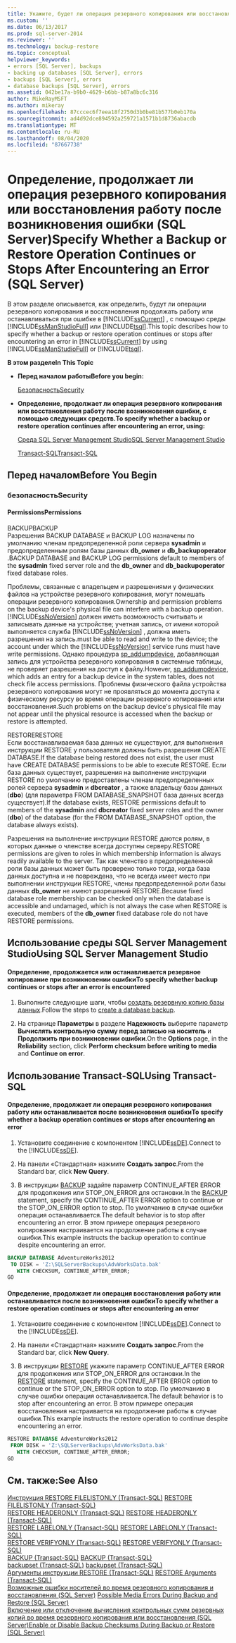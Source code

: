 ```yaml
---
title: Укажите, будет ли операция резервного копирования или восстановления продолжаться или остановлена после возникновения ошибки (SQL Server) | Документация Майкрософт
ms.custom: ''
ms.date: 06/13/2017
ms.prod: sql-server-2014
ms.reviewer: ''
ms.technology: backup-restore
ms.topic: conceptual
helpviewer_keywords:
- errors [SQL Server], backups
- backing up databases [SQL Server], errors
- backups [SQL Server], errors
- database backups [SQL Server], errors
ms.assetid: 042be17a-b9b0-4629-b6bb-b87a8bc6c316
author: MikeRayMSFT
ms.author: mikeray
ms.openlocfilehash: 87cccec6f7eea18f2750d3b0be81b577b0eb170a
ms.sourcegitcommit: ad4d92dce894592a259721a1571b1d8736abacdb
ms.translationtype: MT
ms.contentlocale: ru-RU
ms.lasthandoff: 08/04/2020
ms.locfileid: "87667738"
---
```

# <a name="specify-whether-a-backup-or-restore-operation-continues-or-stops-after-encountering-an-error-sql-server"></a><span data-ttu-id="9b12e-102">Определение, продолжает ли операция резервного копирования или восстановления работу после возникновения ошибки (SQL Server)</span><span class="sxs-lookup"><span data-stu-id="9b12e-102">Specify Whether a Backup or Restore Operation Continues or Stops After Encountering an Error (SQL Server)</span></span>
  <span data-ttu-id="9b12e-103">В этом разделе описывается, как определить, будут ли операции резервного копирования и восстановления продолжать работу или останавливаться при ошибке в [!INCLUDE[ssCurrent](../../includes/sscurrent-md.md)] , с помощью среды [!INCLUDE[ssManStudioFull](../../includes/ssmanstudiofull-md.md)] или [!INCLUDE[tsql](../../includes/tsql-md.md)].</span><span class="sxs-lookup"><span data-stu-id="9b12e-103">This topic describes how to specify whether a backup or restore operation continues or stops after encountering an error in [!INCLUDE[ssCurrent](../../includes/sscurrent-md.md)] by using [!INCLUDE[ssManStudioFull](../../includes/ssmanstudiofull-md.md)] or [!INCLUDE[tsql](../../includes/tsql-md.md)].</span></span>  
  
 <span data-ttu-id="9b12e-104">**В этом разделе**</span><span class="sxs-lookup"><span data-stu-id="9b12e-104">**In This Topic**</span></span>  
  
-   <span data-ttu-id="9b12e-105">**Перед началом работы**</span><span class="sxs-lookup"><span data-stu-id="9b12e-105">**Before you begin:**</span></span>  
  
     [<span data-ttu-id="9b12e-106">Безопасность</span><span class="sxs-lookup"><span data-stu-id="9b12e-106">Security</span></span>](#Security)  
  
-   <span data-ttu-id="9b12e-107">**Определение, продолжает ли операция резервного копирования или восстановления работу после возникновения ошибки, с помощью следующих средств.**</span><span class="sxs-lookup"><span data-stu-id="9b12e-107">**To specify whether a backup or restore operation continues after encountering an error, using:**</span></span>  
  
     [<span data-ttu-id="9b12e-108">Среда SQL Server Management Studio</span><span class="sxs-lookup"><span data-stu-id="9b12e-108">SQL Server Management Studio</span></span>](#SSMSProcedure)  
  
     [<span data-ttu-id="9b12e-109">Transact-SQL</span><span class="sxs-lookup"><span data-stu-id="9b12e-109">Transact-SQL</span></span>](#TsqlProcedure)  
  
##  <a name="before-you-begin"></a><a name="BeforeYouBegin"></a> <span data-ttu-id="9b12e-110">Перед началом</span><span class="sxs-lookup"><span data-stu-id="9b12e-110">Before You Begin</span></span>  
  
###  <a name="security"></a><a name="Security"></a> <span data-ttu-id="9b12e-111">безопасность</span><span class="sxs-lookup"><span data-stu-id="9b12e-111">Security</span></span>  
  
####  <a name="permissions"></a><a name="Permissions"></a> <span data-ttu-id="9b12e-112">Permissions</span><span class="sxs-lookup"><span data-stu-id="9b12e-112">Permissions</span></span>  
 <span data-ttu-id="9b12e-113">BACKUP</span><span class="sxs-lookup"><span data-stu-id="9b12e-113">BACKUP</span></span>  
 <span data-ttu-id="9b12e-114">Разрешения BACKUP DATABASE и BACKUP LOG назначены по умолчанию членам предопределенной роли сервера **sysadmin** и предопределенным ролям базы данных **db_owner** и **db_backupoperator** .</span><span class="sxs-lookup"><span data-stu-id="9b12e-114">BACKUP DATABASE and BACKUP LOG permissions default to members of the **sysadmin** fixed server role and the **db_owner** and **db_backupoperator** fixed database roles.</span></span>  
  
 <span data-ttu-id="9b12e-115">Проблемы, связанные с владельцем и разрешениями у физических файлов на устройстве резервного копирования, могут помешать операции резервного копирования.</span><span class="sxs-lookup"><span data-stu-id="9b12e-115">Ownership and permission problems on the backup device's physical file can interfere with a backup operation.</span></span> [!INCLUDE[ssNoVersion](../../includes/ssnoversion-md.md)] <span data-ttu-id="9b12e-116">должен иметь возможность считывать и записывать данные на устройстве; учетная запись, от имени которой выполняется служба [!INCLUDE[ssNoVersion](../../includes/ssnoversion-md.md)] , должна иметь разрешения на запись.</span><span class="sxs-lookup"><span data-stu-id="9b12e-116">must be able to read and write to the device; the account under which the [!INCLUDE[ssNoVersion](../../includes/ssnoversion-md.md)] service runs must have write permissions.</span></span> <span data-ttu-id="9b12e-117">Однако процедура [sp_addumpdevice](/sql/relational-databases/system-stored-procedures/sp-addumpdevice-transact-sql), добавляющая запись для устройства резервного копирования в системные таблицы, не проверяет разрешения на доступ к файлу.</span><span class="sxs-lookup"><span data-stu-id="9b12e-117">However, [sp_addumpdevice](/sql/relational-databases/system-stored-procedures/sp-addumpdevice-transact-sql), which adds an entry for a backup device in the system tables, does not check file access permissions.</span></span> <span data-ttu-id="9b12e-118">Проблемы физического файла устройства резервного копирования могут не проявляться до момента доступа к физическому ресурсу во время операции резервного копирования или восстановления.</span><span class="sxs-lookup"><span data-stu-id="9b12e-118">Such problems on the backup device's physical file may not appear until the physical resource is accessed when the backup or restore is attempted.</span></span>  
  
 <span data-ttu-id="9b12e-119">RESTORE</span><span class="sxs-lookup"><span data-stu-id="9b12e-119">RESTORE</span></span>  
 <span data-ttu-id="9b12e-120">Если восстанавливаемая база данных не существуют, для выполнения инструкции RESTORE у пользователя должны быть разрешения CREATE DATABASE.</span><span class="sxs-lookup"><span data-stu-id="9b12e-120">If the database being restored does not exist, the user must have CREATE DATABASE permissions to be able to execute RESTORE.</span></span> <span data-ttu-id="9b12e-121">Если база данных существует, разрешения на выполнение инструкции RESTORE по умолчанию предоставлены членам предопределенных ролей сервера **sysadmin** и **dbcreator** , а также владельцу базы данных (**dbo**) (для параметра FROM DATABASE_SNAPSHOT база данных всегда существует).</span><span class="sxs-lookup"><span data-stu-id="9b12e-121">If the database exists, RESTORE permissions default to members of the **sysadmin** and **dbcreator** fixed server roles and the owner (**dbo**) of the database (for the FROM DATABASE_SNAPSHOT option, the database always exists).</span></span>  
  
 <span data-ttu-id="9b12e-122">Разрешения на выполнение инструкции RESTORE даются ролям, в которых данные о членстве всегда доступны серверу.</span><span class="sxs-lookup"><span data-stu-id="9b12e-122">RESTORE permissions are given to roles in which membership information is always readily available to the server.</span></span> <span data-ttu-id="9b12e-123">Так как членство в предопределенной роли базы данных может быть проверено только тогда, когда база данных доступна и не повреждена, что не всегда имеет место при выполнении инструкции RESTORE, члены предопределенной роли базы данных **db_owner** не имеют разрешений RESTORE.</span><span class="sxs-lookup"><span data-stu-id="9b12e-123">Because fixed database role membership can be checked only when the database is accessible and undamaged, which is not always the case when RESTORE is executed, members of the **db_owner** fixed database role do not have RESTORE permissions.</span></span>  
  
##  <a name="using-sql-server-management-studio"></a><a name="SSMSProcedure"></a> <span data-ttu-id="9b12e-124">Использование среды SQL Server Management Studio</span><span class="sxs-lookup"><span data-stu-id="9b12e-124">Using SQL Server Management Studio</span></span>  
  
#### <a name="to-specify-whether-backup-continues-or-stops-after-an-error-is-encountered"></a><span data-ttu-id="9b12e-125">Определение, продолжается или останавливается резервное копирование при возникновении ошибки</span><span class="sxs-lookup"><span data-stu-id="9b12e-125">To specify whether backup continues or stops after an error is encountered</span></span>  
  
1.  <span data-ttu-id="9b12e-126">Выполните следующие шаги, чтобы [создать резервную копию базы данных](create-a-full-database-backup-sql-server.md).</span><span class="sxs-lookup"><span data-stu-id="9b12e-126">Follow the steps to [create a database backup](create-a-full-database-backup-sql-server.md).</span></span>  
  
2.  <span data-ttu-id="9b12e-127">На странице **Параметры** в разделе **Надежность** выберите параметр **Вычислять контрольную сумму перед записью на носитель** и **Продолжить при возникновении ошибки**.</span><span class="sxs-lookup"><span data-stu-id="9b12e-127">On the **Options** page, in the **Reliability** section, click **Perform checksum before writing to media** and **Continue on error**.</span></span>  
  
##  <a name="using-transact-sql"></a><a name="TsqlProcedure"></a> <span data-ttu-id="9b12e-128">Использование Transact-SQL</span><span class="sxs-lookup"><span data-stu-id="9b12e-128">Using Transact-SQL</span></span>  
  
#### <a name="to-specify-whether-a-backup-operation-continues-or-stops-after-encountering-an-error"></a><span data-ttu-id="9b12e-129">Определение, продолжает ли операция резервного копирования работу или останавливается после возникновения ошибки</span><span class="sxs-lookup"><span data-stu-id="9b12e-129">To specify whether a backup operation continues or stops after encountering an error</span></span>  
  
1.  <span data-ttu-id="9b12e-130">Установите соединение с компонентом [!INCLUDE[ssDE](../../../includes/ssde-md.md)].</span><span class="sxs-lookup"><span data-stu-id="9b12e-130">Connect to the [!INCLUDE[ssDE](../../../includes/ssde-md.md)].</span></span>  
  
2.  <span data-ttu-id="9b12e-131">На панели «Стандартная» нажмите **Создать запрос**.</span><span class="sxs-lookup"><span data-stu-id="9b12e-131">From the Standard bar, click **New Query**.</span></span>  
  
3.  <span data-ttu-id="9b12e-132">В инструкции [BACKUP](/sql/t-sql/statements/backup-transact-sql) задайте параметр CONTINUE_AFTER ERROR для продолжения или STOP_ON_ERROR для остановки.</span><span class="sxs-lookup"><span data-stu-id="9b12e-132">In the [BACKUP](/sql/t-sql/statements/backup-transact-sql) statement, specify the CONTINUE_AFTER ERROR option to continue or the STOP_ON_ERROR option to stop.</span></span> <span data-ttu-id="9b12e-133">По умолчанию в случае ошибки операция останавливается.</span><span class="sxs-lookup"><span data-stu-id="9b12e-133">The default behavior is to stop after encountering an error.</span></span> <span data-ttu-id="9b12e-134">В этом примере операция резервного копирования настраивается на продолжение работы в случае ошибки.</span><span class="sxs-lookup"><span data-stu-id="9b12e-134">This example instructs the backup operation to continue despite encountering an error.</span></span>  
  
```sql  
BACKUP DATABASE AdventureWorks2012   
 TO DISK = 'Z:\SQLServerBackups\AdvWorksData.bak'  
   WITH CHECKSUM, CONTINUE_AFTER_ERROR;  
GO  
```  
  
#### <a name="to-specify-whether-a-restore-operation-continues-or-stops-after-encountering-an-error"></a><span data-ttu-id="9b12e-135">Определение, продолжает ли операция восстановления работу или останавливается после возникновения ошибки</span><span class="sxs-lookup"><span data-stu-id="9b12e-135">To specify whether a restore operation continues or stops after encountering an error</span></span>  
  
1.  <span data-ttu-id="9b12e-136">Установите соединение с компонентом [!INCLUDE[ssDE](../../../includes/ssde-md.md)].</span><span class="sxs-lookup"><span data-stu-id="9b12e-136">Connect to the [!INCLUDE[ssDE](../../../includes/ssde-md.md)].</span></span>  
  
2.  <span data-ttu-id="9b12e-137">На панели «Стандартная» нажмите **Создать запрос**.</span><span class="sxs-lookup"><span data-stu-id="9b12e-137">From the Standard bar, click **New Query**.</span></span>  
  
3.  <span data-ttu-id="9b12e-138">В инструкции [RESTORE](/sql/t-sql/statements/restore-statements-transact-sql) укажите параметр CONTINUE_AFTER ERROR для продолжения или STOP_ON_ERROR для остановки.</span><span class="sxs-lookup"><span data-stu-id="9b12e-138">In the [RESTORE](/sql/t-sql/statements/restore-statements-transact-sql) statement, specify the CONTINUE_AFTER ERROR option to continue or the STOP_ON_ERROR option to stop.</span></span> <span data-ttu-id="9b12e-139">По умолчанию в случае ошибки операция останавливается.</span><span class="sxs-lookup"><span data-stu-id="9b12e-139">The default behavior is to stop after encountering an error.</span></span> <span data-ttu-id="9b12e-140">В этом примере операция восстановления настраивается на продолжение работы в случае ошибки.</span><span class="sxs-lookup"><span data-stu-id="9b12e-140">This example instructs the restore operation to continue despite encountering an error.</span></span>  
  
```sql  
RESTORE DATABASE AdventureWorks2012   
 FROM DISK = 'Z:\SQLServerBackups\AdvWorksData.bak'   
   WITH CHECKSUM, CONTINUE_AFTER_ERROR;  
GO  
```  
  
## <a name="see-also"></a><span data-ttu-id="9b12e-141">См. также:</span><span class="sxs-lookup"><span data-stu-id="9b12e-141">See Also</span></span>  
 <span data-ttu-id="9b12e-142">[Инструкция RESTORE FILELISTONLY (Transact-SQL)](/sql/t-sql/statements/restore-statements-filelistonly-transact-sql) </span><span class="sxs-lookup"><span data-stu-id="9b12e-142">[RESTORE FILELISTONLY &#40;Transact-SQL&#41;](/sql/t-sql/statements/restore-statements-filelistonly-transact-sql) </span></span>  
 <span data-ttu-id="9b12e-143">[RESTORE HEADERONLY (Transact-SQL)](/sql/t-sql/statements/restore-statements-headeronly-transact-sql) </span><span class="sxs-lookup"><span data-stu-id="9b12e-143">[RESTORE HEADERONLY &#40;Transact-SQL&#41;](/sql/t-sql/statements/restore-statements-headeronly-transact-sql) </span></span>  
 <span data-ttu-id="9b12e-144">[RESTORE LABELONLY (Transact-SQL)](/sql/t-sql/statements/restore-statements-labelonly-transact-sql) </span><span class="sxs-lookup"><span data-stu-id="9b12e-144">[RESTORE LABELONLY &#40;Transact-SQL&#41;](/sql/t-sql/statements/restore-statements-labelonly-transact-sql) </span></span>  
 <span data-ttu-id="9b12e-145">[RESTORE VERIFYONLY (Transact-SQL)](/sql/t-sql/statements/restore-statements-verifyonly-transact-sql) </span><span class="sxs-lookup"><span data-stu-id="9b12e-145">[RESTORE VERIFYONLY &#40;Transact-SQL&#41;](/sql/t-sql/statements/restore-statements-verifyonly-transact-sql) </span></span>  
 <span data-ttu-id="9b12e-146">[BACKUP (Transact-SQL)](/sql/t-sql/statements/backup-transact-sql) </span><span class="sxs-lookup"><span data-stu-id="9b12e-146">[BACKUP &#40;Transact-SQL&#41;](/sql/t-sql/statements/backup-transact-sql) </span></span>  
 <span data-ttu-id="9b12e-147">[backupset (Transact-SQL)](/sql/relational-databases/system-tables/backupset-transact-sql) </span><span class="sxs-lookup"><span data-stu-id="9b12e-147">[backupset &#40;Transact-SQL&#41;](/sql/relational-databases/system-tables/backupset-transact-sql) </span></span>  
 <span data-ttu-id="9b12e-148">[Аргументы инструкции RESTORE (Transact-SQL)](/sql/t-sql/statements/restore-statements-arguments-transact-sql) </span><span class="sxs-lookup"><span data-stu-id="9b12e-148">[RESTORE Arguments &#40;Transact-SQL&#41;](/sql/t-sql/statements/restore-statements-arguments-transact-sql) </span></span>  
 <span data-ttu-id="9b12e-149">[Возможные ошибки носителей во время резервного копирования и восстановления (SQL Server)](possible-media-errors-during-backup-and-restore-sql-server.md) </span><span class="sxs-lookup"><span data-stu-id="9b12e-149">[Possible Media Errors During Backup and Restore &#40;SQL Server&#41;](possible-media-errors-during-backup-and-restore-sql-server.md) </span></span>  
 [<span data-ttu-id="9b12e-150">Включение или отключение вычисления контрольных сумм резервных копий во время резервного копирования или восстановления (SQL Server)</span><span class="sxs-lookup"><span data-stu-id="9b12e-150">Enable or Disable Backup Checksums During Backup or Restore &#40;SQL Server&#41;</span></span>](enable-or-disable-backup-checksums-during-backup-or-restore-sql-server.md)  
  
  
